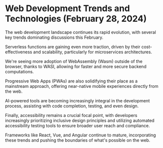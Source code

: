 # Web Development Trends and Technologies (February 28, 2024)

The web development landscape continues its rapid evolution, with several key trends dominating discussions this February.

Serverless functions are gaining even more traction, driven by their cost-effectiveness and scalability, particularly for microservices architectures.

We're seeing more adoption of WebAssembly (Wasm) outside of the browser, thanks to WASI, allowing for faster and more secure backend computations.

Progressive Web Apps (PWAs) are also solidifying their place as a mainstream approach, offering near-native mobile experiences directly from the web.

AI-powered tools are becoming increasingly integral in the development process, assisting with code completion, testing, and even design.

Finally, accessibility remains a crucial focal point, with developers increasingly prioritizing inclusive design principles and utilizing automated accessibility testing tools to ensure broader user reach and compliance.

Frameworks like React, Vue, and Angular continue to mature, incorporating these trends and pushing the boundaries of what's possible on the web.
